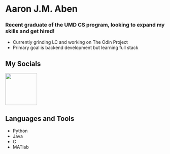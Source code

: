 # Aaron J.M. Aben
### Recent graduate of the UMD CS program, looking to expand my skills and get hired!
 - Currently grinding LC and working on The Odin Project
 - Primary goal is backend development but learning full stack
## My Socials
<a href="https://www.instagram.com/ay.ruhn/" rel="nofollow">
    <img src="https://github.com/user-attachments/assets/80ffe066-d348-4aed-a277-cf2c8e1dbedd" width="100" height="100" />
</a>
<a href="https://www.linkedin.com/in/aaronjaben/" rel="nofollow">

</a>



## Languages and Tools
 - Python
 - Java
 - C
 - MATlab

<!--
**aaron-j-aben/aaron-j-aben** is a ✨ _special_ ✨ repository because its `README.md` (this file) appears on your GitHub profile.

Here are some ideas to get you started:

- 🔭 I’m currently working on ...
- 🌱 I’m currently learning ...
- 👯 I’m looking to collaborate on ...
- 🤔 I’m looking for help with ...
- 💬 Ask me about ...
- 📫 How to reach me: ...
- 😄 Pronouns: ...
- ⚡ Fun fact: ...
-->
